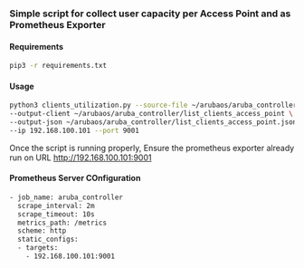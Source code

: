  ### Simple script for collect user capacity per Access Point and as Prometheus Exporter

#### Requirements

```bash
pip3 -r requirements.txt
```

#### Usage

```bash
python3 clients_utilization.py --source-file ~/arubaos/aruba_controller/list_ap \
--output-client ~/arubaos/aruba_controller/list_clients_access_point \
--output-json ~/arubaos/aruba_controller/list_clients_access_point.json \
--ip 192.168.100.101 --port 9001
```


Once the script is running properly, Ensure the prometheus exporter already run on URL http://192.168.100.101:9001

#### Prometheus Server COnfiguration

```bash
- job_name: aruba_controller
  scrape_interval: 2m
  scrape_timeout: 10s
  metrics_path: /metrics
  scheme: http
  static_configs:
  - targets:
    - 192.168.100.101:9001
 ```
